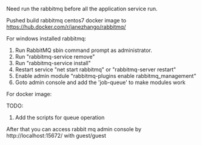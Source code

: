 Need run the rabbitmq before all the application service run.

Pushed build rabbitmq centos7 docker image to https://hub.docker.com/r/janezhango/rabbitmq/

For windows installed rabbitmq:

1. Run RabbitMQ sbin command prompt as administrator.
2. Run "rabbitmq-service remove"
3. Run "rabbitmq-service install"
4. Restart service "net start rabbitmq" or "rabbitmq-server restart"
4. Enable admin module "rabbitmq-plugins enable rabbitmq_management"
5. Goto admin console and add the 'job-queue' to make modules work

For docker image:

TODO:
  1. Add the scripts for queue operation

After that you can access rabbit mq admin console by http://localhost:15672/ with guest/guest
